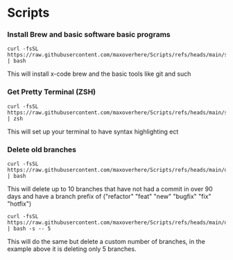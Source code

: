 # Scripts

### Install Brew and basic software basic programs

```
curl -fsSL https://raw.githubusercontent.com/maxoverhere/Scripts/refs/heads/main/setup_brew.sh | bash
```

This will install x-code brew and the basic tools like git and such

### Get Pretty Terminal (ZSH)

```
curl -fsSL https://raw.githubusercontent.com/maxoverhere/Scripts/refs/heads/main/setup_terminal.sh | zsh
```

This will set up your terminal to have syntax highlighting ect

### Delete old branches
```
curl -fsSL https://raw.githubusercontent.com/maxoverhere/Scripts/refs/heads/main/delete_old_branch.sh | bash
```

This will delete up to 10 branches that have not had a commit in over 90 days and have a branch prefix of ("refactor" "feat" "new" "bugfix" "fix" "hotfix")


```
curl -fsSL https://raw.githubusercontent.com/maxoverhere/Scripts/refs/heads/main/delete_old_branch.sh | bash -s -- 5
```
This will do the same but delete a custom number of branches, in the example above it is deleting only 5 branches.
